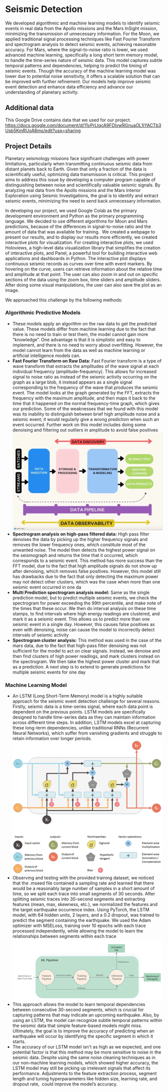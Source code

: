 # Seismic Detection
We developed algorithmic and machine learning models to identify seismic events in real data from the Apollo missions and the Mars InSight mission, minimizing the transmission of unnecessary information. For the Moon, we applied traditional signal processing techniques like Fast Fourier Transform and spectrogram analysis to detect seismic events, achieving reasonable accuracy. For Mars, where the signal-to-noise ratio is lower, we used advanced machine learning, specifically a long short term memory model, to handle the time-series nature of seismic data. This model captures subtle temporal patterns and dependencies, helping to predict the timing of seismic events. Though the accuracy of the machine learning model was lower due to potential noise sensitivity, it offers a scalable solution that can be improved with further refinement. Our models help improve seismic event detection and enhance data efficiency and advance our understanding of planetary activity. 

## Additional data
This Google Drive contains data that we used for our project. 
https://docs.google.com/document/d/11yPrLIqcA9FDIywRGnuaOL1iYACTb3Usb5KmRUoA8ms/edit?usp=sharing

## Project Details
Planetary seismology missions face significant challenges with power limitations, particularly when transmitting continuous seismic data from distant planets back to Earth. Given that only a fraction of the data is scientifically useful, optimizing data transmission is critical. This project aims to address this issue by developing a computer program capable of distinguishing between noise and scientifically valuable seismic signals. By analyzing real data from the Apollo missions and the Mars Interior Exploration using Seismic Investigations, the goal is to identify and extract seismic events, minimizing the need to send back unnecessary information. 

In developing our project, we used Google Colab as the primary development environment and Python as the primary programming language. We decided to use different algorithms for Moon and Mars predictions, because of the differences in signal-to-noise ratio and the amount of data that was available for training. 
We created a webpage to present our results, and to display our results more efficiently, we created interactive plots for visualization. For creating interactive plots, we used Holoviews, a high-level data visualization library that simplifies the creation of interactive plots, and Panel, a powerful tool for building interactive web applications and dashboards in Python. The interactive plot displays continuous seismic records as curves over time with event markers. By hovering on the curve, users can retrieve information about the relative time and amplitude at that point. The user can also zoom in and out on specific sections of the data using the zoom box, time sliders and amplitude sliders. After doing some visual manipulations, the user can also save the plot as an image.

We approached this challenge by the following methods:
### Algorithmic Predictive Models
  <ul>
    <li>
      These models apply an algorithm on the raw data to get the predicted value. These models differ from machine learning due to the fact that there is no need to train or test them, the model cannot gain more “knowledge”. One advantage is that it is simplistic and easy to implement, and there is no need to worry about overfitting. However, the model cannot learn from the data as well as machine learning or artificial intelligence models can.
    </li>
    <li>
      <strong>Fast Fourier Transform on Raw Data:</strong> Fast Fourier transform is a type of wave transform that extracts the amplitudes of the wave signal at each individual frequency (amplitude-frequency). This allows for increased signal to noise ratio as instead of the seismic activity occurring on the graph as a large blob, it instead appears as a single signal corresponding to the frequency of the wave that produces the seismic event. The model looks at the graph generated by the FFT, extracts the frequency with the maximum amplitude, and then maps it back to the time that it happened on the normal frequency-time graph, which gives our prediction. Some of the weaknesses that we found with this model was its inability to distinguish between brief high amplitude noise and a seismic event; it would regularly give a wrong prediction when such an event occurred. Further work on this model includes doing some denoising and filtering out outliers in amplitude to avoid false positives
    </li>
    <img src="./readme_img/data_pipeline.png">
    <li>
      <strong>Spectrogram analysis on high-pass filtered data:</strong> High pass filter denoises the data by picking up the higher frequency signals and removes the lower frequency ones, which constitute most of the unwanted noise. The model then detects the highest power signal on the seismograph and returns the time that it occurred, which corresponds to a seismic event. This method has more success than the FFT model, due to the fact that high amplitude signals do not show up after denoising, which removes false positives. However, this model still has drawbacks due to the fact that only detecting the maximum power may not detect other clusters, which was the case when more than one seismic event occurred in one da
    </li>
    <li>
      <strong>Multi Prediction spectrogram analysis model:</strong> Same as the single prediction model, but to predict multiple seismic events, we check the spectrogram for power exceeding the 99th percentile, and make note of the times that these occur. We then do interval analysis on these time stamps, to find intervals where high energy readings are clustered, and mark it as a seismic event. This allows us to predict more than one seismic event in a single day. However, this causes false positives as even with denoising, noise can cause the model to incorrectly detect intervals of seismic activity
    </li>
    <li>
      <strong>Spectrogram cluster analysis:</strong> This method was used in the case of the mars data, due to the fact that high-pass filter denoising was not sufficient for the model to act on clear signals. Instead, we denoise and then find clusters of high power readings, and mark clusters instead on the spectrogram. We then take the highest power cluster and mark that as a prediction. A next step is to extend to generate predictions for multiple seismic events for one day
    </li>
  </ul>
  
### Machine Learning Model
  <ul>
    <li>
      An LSTM (Long Short-Term Memory) model is a highly suitable approach for the seismic event detection challenge for several reasons. Firstly, seismic data is a time-series signal, where each data point is dependent on the previous points. LSTM models are specifically designed to handle time-series data as they can maintain information across different time steps. In addition, LSTM models excel at capturing these long-term dependencies, unlike traditional RNNs (Recurrent Neural Networks), which suffer from vanishing gradients and struggle to retain information over longer periods. 
    </li>
    <img src="./readme_img/lstm.png">
    <li>
      Observing and testing with the provided training dataset, we noticed that the .mseed file contained a sampling rate and learned that there would be a reasonably large number of samples in a short amount of time, so we split each trace into small segments of 30 seconds. After splitting seismic traces into 30-second segments and extracting features (mean, max, skewness, etc.), we normalized the features and the target earthquake occurrence index. Using PyTorch, the LSTM model, with 64 hidden units, 2 layers, and a 0.2 dropout, was trained to predict the segment containing the earthquake. We used the Adam optimizer with MSELoss, training over 10 epochs with each trace processed independently, while allowing the model to learn the relationships between segments within each trace
    </li>
    <img src="./readme_img/ml_pipeline.png">
    <li>
      This approach allows the model to learn temporal dependencies between consecutive 30-second segments, which is crucial for capturing patterns that may indicate an upcoming earthquake. Also, by using an LSTM, the model can recognize subtle temporal patterns within the seismic data that simple feature-based models might miss. Ultimately, the goal is to improve the accuracy of predicting when an earthquake will occur by identifying the specific segment in which it starts. 
    </li>
    <li>
      The accuracy of our LSTM model isn't as high as we expected, and one potential factor is that this method may be more sensitive to noise in the seismic data. Despite using the same noise cleaning techniques as in our non-machine learning models, which showed higher accuracy, the LSTM model may still be picking up irrelevant signals that affect its performance. Adjustments to the feature extraction process, segment length and tuning hyperparameters like hidden size, learning rate, and dropout rate,  could improve the model’s accuracy. 
    </li>
  </ul>

